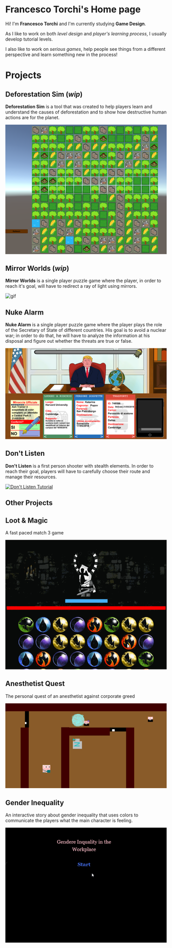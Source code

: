 # **Francesco Torchi's Home page**

Hi! I'm **Francesco Torchi** and I'm currently studying **Game Design**.

As I like to work on both *level design* and *player's learning process*, I usually develop tutorial levels.

I also like to work on *serious games*, help people see things from a different perspective and learn something new in the process!


# **Projects**

## **Deforestation Sim** (*wip*)


**Deforestation Sim** is a tool that was created to help players learn and understand the causes of deforestation and to show how destructive human actions are for the planet.


![image](Images/defo_1.png)

## Mirror Worlds (*wip*)

**Mirror Worlds** is a single player puzzle game where the player, in order to reach it's goal, will have to redirect a ray of light using mirrors.

![gif](Gifs/mirrorworlds1gif.gif)


## **Nuke Alarm**

**Nuke Alarm** is a single player puzzle game where the player plays the role of the Secretary of State of different countries. His goal is to avoid a nuclear war; in order to do that, he will have to analyze the information at his disposal and figure out whether the threats are true or false.

![image](Images/nukealarm_sfondo.png)

## **Don't Listen** 

**Don't Listen** is a first person shooter with stealth elements. In order to reach their goal, players will have to carefully choose their route and manage their resources.

[![Don't Listen Tutorial](https://www.youtube.com/watch?v=ab5IlheWoHg)](https://www.youtube.com/watch?v=ab5IlheWoHg "Don't Listen Tutorial")


## **Other Projects**

## **Loot & Magic** 

A fast paced match 3 game

![gif](Gifs/loot&magic3.gif)

## **Anesthetist Quest**

The personal quest of an anesthetist against corporate greed

![image](Images/anesthetist_quest.png)

## **Gender Inequality**

An interactive story about gender inequality that uses colors to communicate the players what the main character is feeling.

![gif](Gifs/gender_ineq2.gif)
